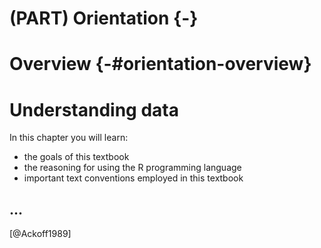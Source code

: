# (PART) Orientation {-}

# Overview {-#orientation-overview}

# Understanding data

<div class="rmdkey">
<p>In this chapter you will learn:</p>
<ul>
<li>the goals of this textbook</li>
<li>the reasoning for using the R programming language</li>
<li>important text conventions employed in this textbook</li>
</ul>
</div>

## ...

[@Ackoff1989]

